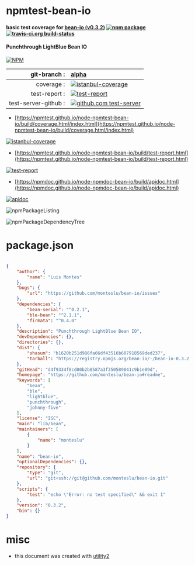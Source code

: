 # npmtest-bean-io

#### basic test coverage for  [bean-io (v0.3.2)](https://github.com/monteslu/bean-io#readme)  [![npm package](https://img.shields.io/npm/v/npmtest-bean-io.svg?style=flat-square)](https://www.npmjs.org/package/npmtest-bean-io) [![travis-ci.org build-status](https://api.travis-ci.org/npmtest/node-npmtest-bean-io.svg)](https://travis-ci.org/npmtest/node-npmtest-bean-io)

#### Punchthrough LightBlue Bean IO

[![NPM](https://nodei.co/npm/bean-io.png?downloads=true&downloadRank=true&stars=true)](https://www.npmjs.com/package/bean-io)

| git-branch : | [alpha](https://github.com/npmtest/node-npmtest-bean-io/tree/alpha)|
|--:|:--|
| coverage : | [![istanbul-coverage](https://npmtest.github.io/node-npmtest-bean-io/build/coverage.badge.svg)](https://npmtest.github.io/node-npmtest-bean-io/build/coverage.html/index.html)|
| test-report : | [![test-report](https://npmtest.github.io/node-npmtest-bean-io/build/test-report.badge.svg)](https://npmtest.github.io/node-npmtest-bean-io/build/test-report.html)|
| test-server-github : | [![github.com test-server](https://npmtest.github.io/node-npmtest-bean-io/GitHub-Mark-32px.png)](https://npmtest.github.io/node-npmtest-bean-io/build/app/index.html) | | build-artifacts : | [![build-artifacts](https://npmtest.github.io/node-npmtest-bean-io/glyphicons_144_folder_open.png)](https://github.com/npmtest/node-npmtest-bean-io/tree/gh-pages/build)|

- [https://npmtest.github.io/node-npmtest-bean-io/build/coverage.html/index.html](https://npmtest.github.io/node-npmtest-bean-io/build/coverage.html/index.html)

[![istanbul-coverage](https://npmtest.github.io/node-npmtest-bean-io/build/screenCapture.buildCi.browser.%252Ftmp%252Fbuild%252Fcoverage.lib.html.png)](https://npmtest.github.io/node-npmtest-bean-io/build/coverage.html/index.html)

- [https://npmtest.github.io/node-npmtest-bean-io/build/test-report.html](https://npmtest.github.io/node-npmtest-bean-io/build/test-report.html)

[![test-report](https://npmtest.github.io/node-npmtest-bean-io/build/screenCapture.buildCi.browser.%252Ftmp%252Fbuild%252Ftest-report.html.png)](https://npmtest.github.io/node-npmtest-bean-io/build/test-report.html)

- [https://npmdoc.github.io/node-npmdoc-bean-io/build/apidoc.html](https://npmdoc.github.io/node-npmdoc-bean-io/build/apidoc.html)

[![apidoc](https://npmdoc.github.io/node-npmdoc-bean-io/build/screenCapture.buildCi.browser.%252Ftmp%252Fbuild%252Fapidoc.html.png)](https://npmdoc.github.io/node-npmdoc-bean-io/build/apidoc.html)

![npmPackageListing](https://npmtest.github.io/node-npmtest-bean-io/build/screenCapture.npmPackageListing.svg)

![npmPackageDependencyTree](https://npmtest.github.io/node-npmtest-bean-io/build/screenCapture.npmPackageDependencyTree.svg)



# package.json

```json

{
    "author": {
        "name": "Luis Montes"
    },
    "bugs": {
        "url": "https://github.com/monteslu/bean-io/issues"
    },
    "dependencies": {
        "bean-serial": "^0.2.1",
        "ble-bean": "^2.1.1",
        "firmata": "^0.4.0"
    },
    "description": "Punchthrough LightBlue Bean IO",
    "devDependencies": {},
    "directories": {},
    "dist": {
        "shasum": "b1620b251d986fa66df43516b607918569ded237",
        "tarball": "https://registry.npmjs.org/bean-io/-/bean-io-0.3.2.tgz"
    },
    "gitHead": "d4f9334f8cd00b2b8587a3f350589041c9b1e09d",
    "homepage": "https://github.com/monteslu/bean-io#readme",
    "keywords": [
        "bean",
        "ble",
        "lightblue",
        "punchthrough",
        "johnny-five"
    ],
    "license": "ISC",
    "main": "lib/bean",
    "maintainers": [
        {
            "name": "monteslu"
        }
    ],
    "name": "bean-io",
    "optionalDependencies": {},
    "repository": {
        "type": "git",
        "url": "git+ssh://git@github.com/monteslu/bean-io.git"
    },
    "scripts": {
        "test": "echo \"Error: no test specified\" && exit 1"
    },
    "version": "0.3.2",
    "bin": {}
}
```



# misc
- this document was created with [utility2](https://github.com/kaizhu256/node-utility2)
